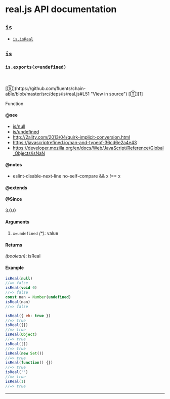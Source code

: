 # real.js API documentation

<!-- div class="toc-container" -->

<!-- div -->

## `is`
* <a href="#is-prototype-isReal"  data-meta="exports x undefined"  data-call="exports x undefined"  data-category="Methods"  data-description="Function"  data-name="isReal"  data-member="is"  data-see="href https github com fluents chain able blob master src deps is null js label is null href https github com fluents chain able blob master src deps is undefined js label is undefined href http 2ality com 2013 04 quirk implicit conversion html label http 2ality com 2013 04 quirk implicit conversion html href https github com fluents chain able search utf8 E2 9C 93 q https javascriptrefined io nan and typeof 36cd6e2a4e43 type label https javascriptrefined io nan and typeof 36cd6e2a4e43 href https developer mozilla org en docs Web JavaScript Reference Global Objects isNaN label https developer mozilla org en docs Web JavaScript Reference Global Objects isNaN"  data-notes="eslint disable next line no self compare x x"  data-all="meta exports x undefined call exports x undefined category Methods description Function name isReal member is see href https github com fluents chain able blob master src deps is null js label is null href https github com fluents chain able blob master src deps is undefined js label is undefined href http 2ality com 2013 04 quirk implicit conversion html label http 2ality com 2013 04 quirk implicit conversion html href https github com fluents chain able search utf8 E2 9C 93 q https javascriptrefined io nan and typeof 36cd6e2a4e43 type label https javascriptrefined io nan and typeof 36cd6e2a4e43 href https developer mozilla org en docs Web JavaScript Reference Global Objects isNaN label https developer mozilla org en docs Web JavaScript Reference Global Objects isNaN notes eslint disable next line no self compare n x x n todos klassProps" >`is.isReal`</a>

<!-- /div -->

<!-- /div -->

<!-- div class="doc-container" -->

<!-- div -->

## `is`

<!-- div -->

<h3 id="is-prototype-isReal" data-member="is" data-category="Methods" data-name="isReal"><code>is.exports(x=undefined)</code></h3>
<br>
<br>
[&#x24C8;](https://github.com/fluents/chain-able/blob/master/src/deps/is/real.js#L51 "View in source") [&#x24C9;][1]

Function


#### @see 

* <a href="https://github.com/fluents/chain-able/blob/master/src/deps/is/null.js" >is/null</a>
* <a href="https://github.com/fluents/chain-able/blob/master/src/deps/is/undefined.js" >is/undefined</a>
* <a href="http://2ality.com/2013/04/quirk-implicit-conversion.html" >http://2ality.com/2013/04/quirk-implicit-conversion.html</a>
* <a href="https://github.com/fluents/chain-able/search?utf8=%E2%9C%93&q=https://javascriptrefined.io/nan-and-typeof-36cd6e2a4e43&type=" >https://javascriptrefined.io/nan-and-typeof-36cd6e2a4e43</a>
* <a href="https://developer.mozilla.org/en/docs/Web/JavaScript/Reference/Global_Objects/isNaN" >https://developer.mozilla.org/en/docs/Web/JavaScript/Reference/Global_Objects/isNaN</a>

#### @notes 

* eslint-disable-next-line no-self-compare
      && x !== x
 

#### @extends




#### @Since
3.0.0

#### Arguments
1. `x=undefined` *(&#42;)*: value

#### Returns
*(boolean)*: isReal

#### Example
```js
isReal(null)
//=> false
isReal(void 0)
//=> false
const nan = Number(undefined)
isReal(nan)
//=> false

isReal({ eh: true })
//=> true
isReal({})
//=> true
isReal(Object)
//=> true
isReal([])
//=> true
isReal(new Set())
//=> true
isReal(function() {})
//=> true
isReal('')
//=> true
isReal(1)
//=> true

```
---

<!-- /div -->

<!-- /div -->

<!-- /div -->

 [1]: #is "Jump back to the TOC."
